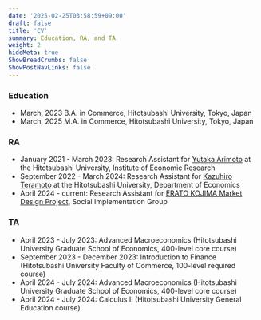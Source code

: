 ```yaml
---
date: '2025-02-25T03:58:59+09:00'
draft: false
title: 'CV'
summary: Education, RA, and TA
weight: 2
hideMeta: true
ShowBreadCrumbs: false
ShowPostNavLinks: false
---
```


### Education
 - March, 2023 B.A. in Commerce, Hitotsubashi University, Tokyo, Japan
 - March, 2025 M.A. in Commerce, Hitotsubashi University, Tokyo, Japan

### RA
- January 2021 - March 2023: Research Assistant for [Yutaka Arimoto](https://sites.google.com/site/yutakaarimoto/home) at the Hitotsubashi University, Institute of Economic Research
- September 2022 - March 2024: Research Assistant for [Kazuhiro Teramoto](https://sites.google.com/view/kazuhiroteramoto/home) at the Hitotsubashi University, Department of Economics
- April 2024 - current: Research Assistant for [ERATO KOJIMA Market Design Project](https://www.jst.go.jp/erato/kojima/en/index.html), Social Implementation Group

### TA
- April 2023 - July 2023: Advanced Macroeconomics (Hitotsubashi University Graduate School of Economics, 400-level core course)
- September 2023 - December 2023: Introduction to Finance (Hitotsubashi University Faculty of Commerce, 100-level required course)
- April 2024 - July 2024: Advanced Macroeconomics (Hitotsubashi University Graduate School of Economics, 400-level core course)
- April 2024 - July 2024: Calculus II (Hitotsubashi University General Education course)